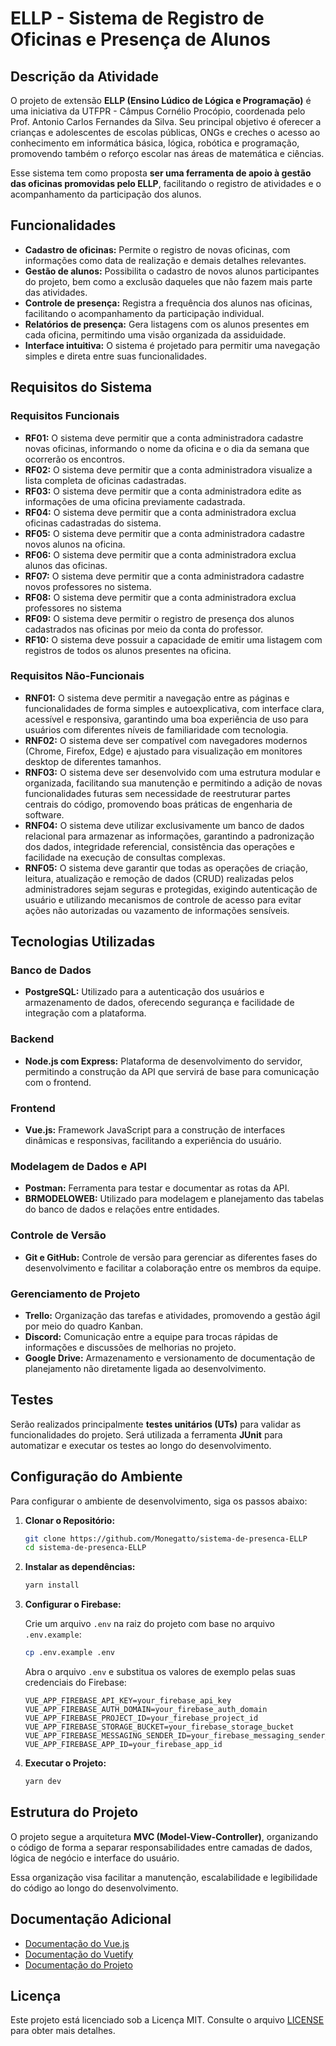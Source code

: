 # ELLP - Sistema de Registro de Oficinas e Presença de Alunos

## Descrição da Atividade

O projeto de extensão **ELLP (Ensino Lúdico de Lógica e Programação)** é uma iniciativa da UTFPR - Câmpus Cornélio Procópio, coordenada pelo Prof. Antonio Carlos Fernandes da Silva. Seu principal objetivo é oferecer a crianças e adolescentes de escolas públicas, ONGs e creches o acesso ao conhecimento em informática básica, lógica, robótica e programação, promovendo também o reforço escolar nas áreas de matemática e ciências.

Esse sistema tem como proposta **ser uma ferramenta de apoio à gestão das oficinas promovidas pelo ELLP**, facilitando o registro de atividades e o acompanhamento da participação dos alunos.

## Funcionalidades

*   **Cadastro de oficinas:** Permite o registro de novas oficinas, com informações como data de realização e demais detalhes relevantes.
*   **Gestão de alunos:** Possibilita o cadastro de novos alunos participantes do projeto, bem como a exclusão daqueles que não fazem mais parte das atividades.
*   **Controle de presença:** Registra a frequência dos alunos nas oficinas, facilitando o acompanhamento da participação individual.
*   **Relatórios de presença:** Gera listagens com os alunos presentes em cada oficina, permitindo uma visão organizada da assiduidade.
*   **Interface intuitiva:** O sistema é projetado para permitir uma navegação simples e direta entre suas funcionalidades.

## Requisitos do Sistema

### Requisitos Funcionais

*   **RF01:** O sistema deve permitir que a conta administradora cadastre novas oficinas, informando o nome da oficina e o dia da semana que ocorrerão os encontros.  
*   **RF02:** O sistema deve permitir que a conta administradora visualize a lista completa de oficinas cadastradas.  
*   **RF03:** O sistema deve permitir que a conta administradora edite as informações de uma oficina previamente cadastrada.  
*   **RF04:** O sistema deve permitir que a conta administradora exclua oficinas cadastradas do sistema.  
*   **RF05:** O sistema deve permitir que a conta administradora cadastre novos alunos na oficina.
*   **RF06:** O sistema deve permitir que a conta administradora exclua alunos das oficinas.
*   **RF07:** O sistema deve permitir que a conta administradora cadastre novos professores no sistema.
*   **RF08:** O sistema deve permitir que a conta administradora exclua professores no sistema
*   **RF09:** O sistema deve permitir o registro de presença dos alunos cadastrados nas oficinas por meio da conta do professor.
*   **RF10:** O sistema deve possuir a capacidade de emitir uma listagem com registros de todos os alunos presentes na oficina.

### Requisitos Não-Funcionais

*   **RNF01:** O sistema deve permitir a navegação entre as páginas e funcionalidades de forma simples e autoexplicativa, com interface clara, acessível e responsiva, garantindo uma boa experiência de uso para usuários com diferentes níveis de familiaridade com tecnologia.  
*   **RNF02:** O sistema deve ser compatível com navegadores modernos (Chrome, Firefox, Edge) e ajustado para visualização em monitores desktop de diferentes tamanhos.  
*   **RNF03:** O sistema deve ser desenvolvido com uma estrutura modular e organizada, facilitando sua manutenção e permitindo a adição de novas funcionalidades futuras sem necessidade de reestruturar partes centrais do código, promovendo boas práticas de engenharia de software.  
*   **RNF04:** O sistema deve utilizar exclusivamente um banco de dados relacional para armazenar as informações, garantindo a padronização dos dados, integridade referencial, consistência das operações e facilidade na execução de consultas complexas.  
*   **RNF05:** O sistema deve garantir que todas as operações de criação, leitura, atualização e remoção de dados (CRUD) realizadas pelos administradores sejam seguras e protegidas, exigindo autenticação de usuário e utilizando mecanismos de controle de acesso para evitar ações não autorizadas ou vazamento de informações sensíveis.  

## Tecnologias Utilizadas

### Banco de Dados
* **PostgreSQL:** Utilizado para a autenticação dos usuários e armazenamento de dados, oferecendo segurança e facilidade de integração com a plataforma.

### Backend
* **Node.js com Express:** Plataforma de desenvolvimento do servidor, permitindo a construção da API que servirá de base para comunicação com o frontend.

### Frontend
* **Vue.js:** Framework JavaScript para a construção de interfaces dinâmicas e responsivas, facilitando a experiência do usuário.

### Modelagem de Dados e API
* **Postman:** Ferramenta para testar e documentar as rotas da API.
* **BRMODELOWEB:** Utilizado para modelagem e planejamento das tabelas do banco de dados e relações entre entidades.

### Controle de Versão
* **Git e GitHub:** Controle de versão para gerenciar as diferentes fases do desenvolvimento e facilitar a colaboração entre os membros da equipe.

### Gerenciamento de Projeto
* **Trello:** Organização das tarefas e atividades, promovendo a gestão ágil por meio do quadro Kanban.
* **Discord:** Comunicação entre a equipe para trocas rápidas de informações e discussões de melhorias no projeto.
* **Google Drive:** Armazenamento e versionamento de documentação de planejamento não diretamente ligada ao desenvolvimento.

## Testes
Serão realizados principalmente **testes unitários (UTs)** para validar as funcionalidades do projeto.
Será utilizada a ferramenta **JUnit** para automatizar e executar os testes ao longo do desenvolvimento.

## Configuração do Ambiente

Para configurar o ambiente de desenvolvimento, siga os passos abaixo:

1. **Clonar o Repositório:**

    ```bash
    git clone https://github.com/Monegatto/sistema-de-presenca-ELLP
    cd sistema-de-presenca-ELLP
    ```

2. **Instalar as dependências:**

    ```bash
    yarn install
    ```

3. **Configurar o Firebase:**

    Crie um arquivo `.env` na raiz do projeto com base no arquivo `.env.example`:

    ```bash
    cp .env.example .env
    ```

    Abra o arquivo `.env` e substitua os valores de exemplo pelas suas credenciais do Firebase:

    ```env
    VUE_APP_FIREBASE_API_KEY=your_firebase_api_key
    VUE_APP_FIREBASE_AUTH_DOMAIN=your_firebase_auth_domain
    VUE_APP_FIREBASE_PROJECT_ID=your_firebase_project_id
    VUE_APP_FIREBASE_STORAGE_BUCKET=your_firebase_storage_bucket
    VUE_APP_FIREBASE_MESSAGING_SENDER_ID=your_firebase_messaging_sender_id
    VUE_APP_FIREBASE_APP_ID=your_firebase_app_id
    ```

4. **Executar o Projeto:**

    ```bash
    yarn dev
    ```

## Estrutura do Projeto

O projeto segue a arquitetura **MVC (Model-View-Controller)**, organizando o código de forma a separar responsabilidades entre camadas de dados, lógica de negócio e interface do usuário.

Essa organização visa facilitar a manutenção, escalabilidade e legibilidade do código ao longo do desenvolvimento.


## Documentação Adicional

* [Documentação do Vue.js](https://vuejs.org/)
* [Documentação do Vuetify](https://vuetifyjs.com/)
* [Documentação do Projeto](https://docs.google.com/document/d/1AOV5VbKBeztEs_ue7OdyKU5Ud0U3gnlGyvixVEJ7Lbc/edit?usp=sharing)

## Licença

Este projeto está licenciado sob a Licença MIT. Consulte o arquivo [LICENSE](LICENSE) para obter mais detalhes.
